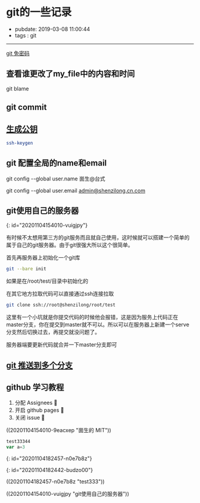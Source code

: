 # git的一些记录

- pubdate: 2019-03-08 11:00:44
- tags : git

---

[git 免密码](https://todebug.com/Tips/)

## 查看谁更改了my_file中的内容和时间

git blame

## git commit

## [生成公钥](https://git-scm.com/book/zh/v1/%E6%9C%8D%E5%8A%A1%E5%99%A8%E4%B8%8A%E7%9A%84-Git-%E7%94%9F%E6%88%90-SSH-%E5%85%AC%E9%92%A5)

```bash
ssh-keygen
```

## git 配置全局的name和email

git config --global user.name 崮生@台式

git config --global user.email admin@shenzilong.cn.com

## git使用自己的服务器
{: id="20201104154010-vuigjpy"}

有时候不太想用第三方的git服务而且就自己使用，这时候就可以搭建一个简单的属于自己的git服务器。由于git很强大所以这个很简单。

首先再服务器上初始化一个git库

```bash
git --bare init
```

如果是在/root/test/目录中初始化的

在其它地方拉取代码可以直接通过ssh连接拉取

```bash
git clone ssh://root@shenzilong/root/test
```

这里有一个小坑就是你提交代码的时候他会报错，这是因为服务上代码正在master分支，你在提交到master就不可以。所以可以在服务器上新建一个serve分支然后切换过去，再提交就没问题了。

服务器端要更新代码就合并一下master分支即可

## [git 推送到多个分支](https://segmentfault.com/a/1190000011294144)

## github 学习教程

1. 分配 Assignees 💚
2. 开启 github pages 💚
3. 关闭 issue 💚

((20201104154010-9eacxep "崮生的 MIT"))

```ts
test33344
var a=3
```
{: id="20201104182457-n0e7b8z"}

{: id="20201104182442-budzo00"}

((20201104182457-n0e7b8z "test333"))

((20201104154010-vuigjpy "git使用自己的服务器"))
